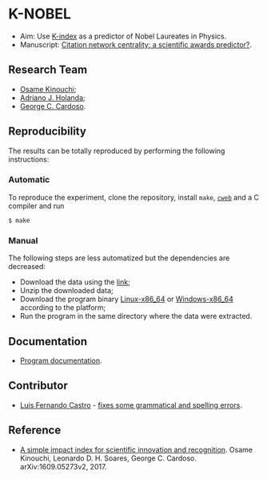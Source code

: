 # K-NOBEL

- Aim: Use [K-index](https://arxiv.org/abs/1609.05273v2) as a predictor of Nobel Laureates in Physics.
- Manuscript: [Citation network centrality: a scientific awards predictor?](https://arxiv.org/abs/1910.02369).

## Research Team

- [Osame Kinouchi](https://publons.com/researcher/1537219/osame-kinouchi/);
- [Adriano J. Holanda](https://publons.com/researcher/1343572/adriano-de-jesus-holanda/);
- [George C. Cardoso](https://publons.com/researcher/1515858/george-c-cardoso/).

## Reproducibility

The results can be totally reproduced by performing the following instructions:

### Automatic

To reproduce the experiment, clone the repository, install `make`,
[`cweb`](https://www-cs-faculty.stanford.edu/~knuth/cweb.html) and a C
compiler and run

````
$ make
````

### Manual

The following steps are less automatized but the dependencies are
decreased:

- Download the data using the [link](https://drive.google.com/uc?export=download&id=1yuaGztX44jec657z_mSRcVv4cWG1sBaG);
- Unzip the downloaded data;
- Download the program binary [Linux-x86_64](k-nobel) or
  [Windows-x86_64](k-nobel.exe) according to the platform;
- Run the program in the same directory where the data were extracted.

## Documentation

- [Program documentation](k-nobel.pdf).

## Contributor

- [Luis Fernando Castro](https://github.com/ferdox2) - [fixes some
  grammatical and spelling
  errors](https://github.com/ajholanda/k-nobel/pull/9/).

## Reference

- [A simple impact index for scientific innovation and
  recognition](https://arxiv.org/abs/1609.05273v2). Osame Kinouchi,
  Leonardo D. H. Soares, George C. Cardoso. arXiv:1609.05273v2, 2017.
